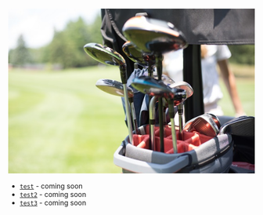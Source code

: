 ![Picture of golf clubs on a golf cart overlooking the fairway](https://raw.githubusercontent.com/TejuOye/CausalFast/main/api/images/golfcart.jpg)

- [`test`](https://github.com/TejuOye/CausalFast) - coming soon 
- [`test2`](https://github.com/TejuOye/CausalFast) - coming soon
- [`test3`](https://github.com/TejuOye/CausalFast) - coming soon 
